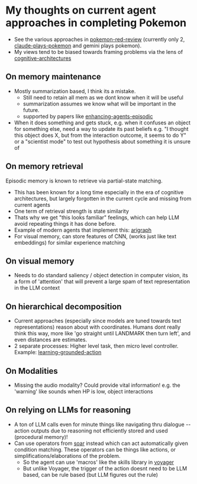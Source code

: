 # My thoughts on current agent approaches in completing Pokemon
- See the various approaches in [pokemon-red-review](../concepts/pokemon-red-review.md) (currently only 2, [claude-plays-pokemon](claude-plays-pokemon.md) and gemini plays pokemon). 
- My views tend to be biased towards framing problems via the lens of [cognitive-architectures](../../agi-potential-notes/concepts/cognitive-architectures.md)
## On memory maintenance
- Mostly summarization based, I think its a mistake.
	- Still need to retain all mem as we dont know when it will be useful
	- summarization assumes we know what will be important in the future. 
	- supported by papers like [enhancing-agents-episodic](../../agi-potential-notes/papers/enhancing-agents-episodic.md)
- When it does something and gets stuck, e.g. when it confuses an object for something else, need a way to update its past beliefs e.g. "I thought this object does X, but from the interaction outcome, it seems to do Y" or a "scientist mode" to test out hypothesis about something it is unsure of

## On memory retrieval
Episodic memory is known to retrieve via partial-state matching. 
- This has been known for a long time especially in the era of cognitive architectures, but largely forgotten in the current cycle and missing from current agents
- One term of retrieval strength is state similarity
- Thats why we get "this looks familiar" feelings, which can help LLM avoid repeating things it has done before. 
- Example of modern agents that implement this: [arigraph](../../agi-potential-notes/papers/arigraph.md)
- For visual memory, can store features of CNN, (works just like text embeddings) for similar experience matching

## On visual memory
- Needs to do standard saliency / object detection in computer vision, its a form of 'attention' that will prevent a large spam of text representation in the LLM context


## On hierarchical decomposition
- Current approaches (especially since models are tuned towards text representations) reason about with coordinates. Humans dont really think this way, more like 'go straight until LANDMARK then turn left', and even distances are estimates.
- 2  separate processes: Higher level task, then micro level controller. Example: [learning-grounded-action](../../agi-potential-notes/papers/learning-grounded-action.md)

## On Modalities
- Missing the audio modality? Could provide vital information! e.g. the 'warning' like sounds when HP is low, object interactions

## On relying on LLMs for reasoning
- A ton of LLM calls even for minute things like navigating thru dialogue -- action outputs due to reasoning not efficiently stored and used (procedural memory)!
- Can use operators from [soar](../../agi-potential-notes/papers/soar.md) instead which can act automatically given condition matching. These operators can be things like actions, or simplifications/elaborations of the problem.
	- So the agent can use 'macros' like the skills library in [voyager](../../agi-potential-notes/papers/voyager.md)
	- But unlike Voyager, the trigger of the action doesnt need to be LLM based, can be rule based (but LLM figures out the rule)